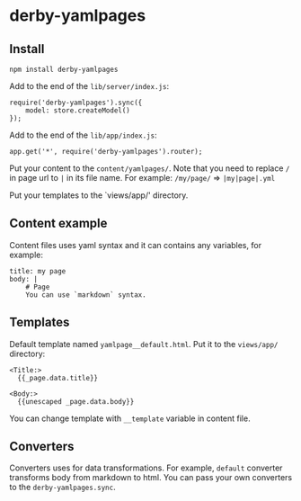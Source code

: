 derby-yamlpages
===============

Install
-------
    npm install derby-yamlpages

Add to the end of the `lib/server/index.js`: 

    require('derby-yamlpages').sync({
        model: store.createModel()
    });

Add to the end of the `lib/app/index.js`:

    app.get('*', require('derby-yamlpages').router);


Put your content to the `content/yamlpages/`.
Note that you need to replace `/` in page url to `|` in its file name.
For example: `/my/page/` => `|my|page|.yml`

Put your templates to the `views/app/' directory.


Content example
---------------
Content files uses yaml syntax and it can contains any variables, for example:

    title: my page
    body: |
        # Page
        You can use `markdown` syntax.

Templates
---------
Default template named `yamlpage__default.html`. Put it to the `views/app/` directory:

    <Title:>
      {{_page.data.title}}

    <Body:>
      {{unescaped _page.data.body}}

You can change template with `__template` variable in content file.

Converters
----------
Converters uses for data transformations.
For example, `default` converter transforms body from markdown to html.
You can pass your own converters to the `derby-yamlpages.sync`.
